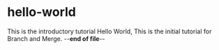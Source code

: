 # hello-world
This is the introductory tutorial
Hello World,
This is the initial tutorial for Branch and Merge.
--**end of file**--
